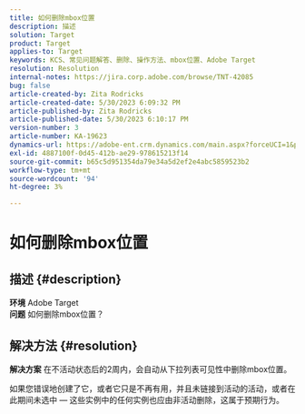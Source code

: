 ```yaml
---
title: 如何删除mbox位置
description: 描述
solution: Target
product: Target
applies-to: Target
keywords: KCS、常见问题解答、删除、操作方法、mbox位置、Adobe Target
resolution: Resolution
internal-notes: https://jira.corp.adobe.com/browse/TNT-42085
bug: false
article-created-by: Zita Rodricks
article-created-date: 5/30/2023 6:09:32 PM
article-published-by: Zita Rodricks
article-published-date: 5/30/2023 6:10:17 PM
version-number: 3
article-number: KA-19623
dynamics-url: https://adobe-ent.crm.dynamics.com/main.aspx?forceUCI=1&pagetype=entityrecord&etn=knowledgearticle&id=d9045f1c-15ff-ed11-8f6e-6045bd006b25
exl-id: 4887100f-0d45-412b-ae29-978615213f14
source-git-commit: b65c5d951354da79e34a5d2ef2e4abc5859523b2
workflow-type: tm+mt
source-wordcount: '94'
ht-degree: 3%

---
```


# 如何删除mbox位置

## 描述 {#description}

<b>环境</b>
Adobe Target<br><b>问题</b>
如何删除mbox位置？

## 解决方法 {#resolution}


<b>解决方案</b>
在不活动状态后的2周内，会自动从下拉列表可见性中删除mbox位置。

如果您错误地创建了它，或者它只是不再有用，并且未链接到活动的活动，或者在此期间未选中 — 这些实例中的任何实例也应由非活动删除，这属于预期行为。
